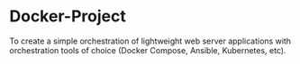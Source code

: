 # Docker-Project
To create a simple orchestration of lightweight web server applications with orchestration tools  of choice (Docker Compose, Ansible, Kubernetes, etc).
